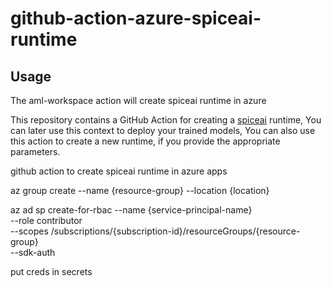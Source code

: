 # github-action-azure-spiceai-runtime


## Usage

The aml-workspace action will create spiceai runtime in azure 


This repository contains a GitHub Action for creating a [spiceai]() runtime, You can later use this context to  deploy your trained models, You can also use this action to create a new runtime, if you provide the appropriate parameters. 




github action to create spiceai runtime in azure apps 

az group create --name {resource-group} --location {location}


az ad sp create-for-rbac --name {service-principal-name} \
                         --role contributor \
                         --scopes /subscriptions/{subscription-id}/resourceGroups/{resource-group} \
                         --sdk-auth

put creds in secrets


